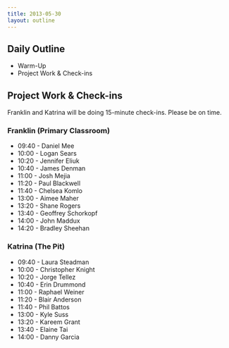 ```yaml
---
title: 2013-05-30
layout: outline
---
```


## Daily Outline

* Warm-Up
* Project Work & Check-ins

## Project Work & Check-ins

Franklin and Katrina will be doing 15-minute check-ins.
Please be on time.

### Franklin (Primary Classroom)

* 09:40 - Daniel Mee
* 10:00 - Logan Sears
* 10:20 - Jennifer Eliuk
* 10:40 - James Denman
* 11:00 - Josh Mejia
* 11:20 - Paul Blackwell
* 11:40 - Chelsea Komlo
* 13:00 - Aimee Maher
* 13:20 - Shane Rogers
* 13:40 - Geoffrey Schorkopf
* 14:00 - John Maddux
* 14:20 - Bradley Sheehan

### Katrina (The Pit)

* 09:40 - Laura Steadman
* 10:00 - Christopher Knight
* 10:20 - Jorge Tellez
* 10:40 - Erin Drummond
* 11:00 - Raphael Weiner
* 11:20 - Blair Anderson
* 11:40 - Phil Battos
* 13:00 - Kyle Suss
* 13:20 - Kareem Grant
* 13:40 - Elaine Tai
* 14:00 - Danny Garcia

